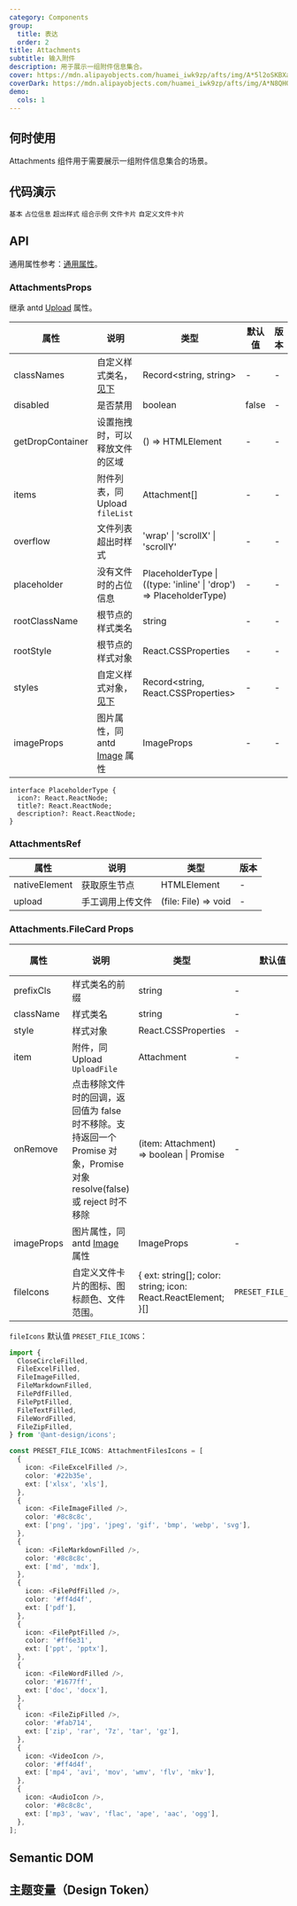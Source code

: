 ```yaml
---
category: Components
group:
  title: 表达
  order: 2
title: Attachments
subtitle: 输入附件
description: 用于展示一组附件信息集合。
cover: https://mdn.alipayobjects.com/huamei_iwk9zp/afts/img/A*5l2oSKBXatAAAAAAAAAAAAAADgCCAQ/original
coverDark: https://mdn.alipayobjects.com/huamei_iwk9zp/afts/img/A*N8QHQJhgfbEAAAAAAAAAAAAADgCCAQ/original
demo:
  cols: 1
---
```


## 何时使用

Attachments 组件用于需要展示一组附件信息集合的场景。

## 代码演示

<!-- prettier-ignore -->
<code src="./demo/basic.tsx">基本</code>
<code src="./demo/placeholder.tsx">占位信息</code>
<code src="./demo/overflow.tsx">超出样式</code>
<code src="./demo/with-sender.tsx">组合示例</code>
<code src="./demo/files.tsx">文件卡片</code>
<code src="./demo/files-custom.tsx">自定义文件卡片</code>

## API

通用属性参考：[通用属性](/docs/react/common-props)。

### AttachmentsProps

继承 antd [Upload](https://ant.design/components/upload) 属性。

| 属性 | 说明 | 类型 | 默认值 | 版本 |
| --- | --- | --- | --- | --- |
| classNames | 自定义样式类名，[见下](#semantic-dom) | Record<string, string> | - | - |
| disabled | 是否禁用 | boolean | false | - |
| getDropContainer | 设置拖拽时，可以释放文件的区域 | () => HTMLElement | - | - |
| items | 附件列表，同 Upload `fileList` | Attachment[] | - | - |
| overflow | 文件列表超出时样式 | 'wrap' \| 'scrollX' \| 'scrollY' | - | - |
| placeholder | 没有文件时的占位信息 | PlaceholderType \| ((type: 'inline' \| 'drop') => PlaceholderType) | - | - |
| rootClassName | 根节点的样式类名 | string | - | - |
| rootStyle | 根节点的样式对象 | React.CSSProperties | - | - |
| styles | 自定义样式对象，[见下](#semantic-dom) | Record<string, React.CSSProperties> | - | - |
| imageProps | 图片属性，同 antd [Image](https://ant.design/components/image) 属性 | ImageProps | - | - |

```tsx | pure
interface PlaceholderType {
  icon?: React.ReactNode;
  title?: React.ReactNode;
  description?: React.ReactNode;
}
```

### AttachmentsRef

| 属性          | 说明             | 类型                 | 版本 |
| ------------- | ---------------- | -------------------- | ---- |
| nativeElement | 获取原生节点     | HTMLElement          | -    |
| upload        | 手工调用上传文件 | (file: File) => void | -    |

### Attachments.FileCard Props

| 属性 | 说明 | 类型 | 默认值 | 版本 |
| --- | --- | --- | --- | --- |
| prefixCls | 样式类名的前缀 | string | - | - |
| className | 样式类名 | string | - | - |
| style | 样式对象 | React.CSSProperties | - | - |
| item | 附件，同 Upload `UploadFile` | Attachment | - | - |
| onRemove | 点击移除文件时的回调，返回值为 false 时不移除。支持返回一个 Promise 对象，Promise 对象 resolve(false) 或 reject 时不移除 | (item: Attachment) => boolean \| Promise | - | - |
| imageProps | 图片属性，同 antd [Image](https://ant.design/components/image) 属性 | ImageProps | - | - |
| fileIcons | 自定义文件卡片的图标、图标颜色、文件范围。 | { ext: string[]; color: string; icon: React.ReactElement; }[] | `PRESET_FILE_ICONS` | - |

`fileIcons` 默认值 `PRESET_FILE_ICONS`：

```ts
import {
  CloseCircleFilled,
  FileExcelFilled,
  FileImageFilled,
  FileMarkdownFilled,
  FilePdfFilled,
  FilePptFilled,
  FileTextFilled,
  FileWordFilled,
  FileZipFilled,
} from '@ant-design/icons';

const PRESET_FILE_ICONS: AttachmentFilesIcons = [
  {
    icon: <FileExcelFilled />,
    color: '#22b35e',
    ext: ['xlsx', 'xls'],
  },
  {
    icon: <FileImageFilled />,
    color: '#8c8c8c',
    ext: ['png', 'jpg', 'jpeg', 'gif', 'bmp', 'webp', 'svg'],
  },
  {
    icon: <FileMarkdownFilled />,
    color: '#8c8c8c',
    ext: ['md', 'mdx'],
  },
  {
    icon: <FilePdfFilled />,
    color: '#ff4d4f',
    ext: ['pdf'],
  },
  {
    icon: <FilePptFilled />,
    color: '#ff6e31',
    ext: ['ppt', 'pptx'],
  },
  {
    icon: <FileWordFilled />,
    color: '#1677ff',
    ext: ['doc', 'docx'],
  },
  {
    icon: <FileZipFilled />,
    color: '#fab714',
    ext: ['zip', 'rar', '7z', 'tar', 'gz'],
  },
  {
    icon: <VideoIcon />,
    color: '#ff4d4f',
    ext: ['mp4', 'avi', 'mov', 'wmv', 'flv', 'mkv'],
  },
  {
    icon: <AudioIcon />,
    color: '#8c8c8c',
    ext: ['mp3', 'wav', 'flac', 'ape', 'aac', 'ogg'],
  },
];
```

## Semantic DOM

<code src="./demo/_semantic.tsx" simplify="true"></code>

## 主题变量（Design Token）

<ComponentTokenTable component="Attachments"></ComponentTokenTable>
